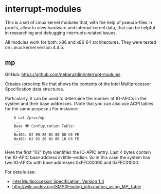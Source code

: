 # interrupt-modules

This is a set of Linux kernel modules that, with the help of pseudo-files in
procfs, allow to view hardware and internal kernel data, that can be helpful in
researching and debugging interrupts-related issues.

All modules work for both: x86 and x86_64 architectures. They were tested on
Linux kernel version 4.4.5.

## mp

GitHub: https://github.com/nebaruzdin/interrupt-modules

Creates /proc/mp file that shows the contents of the Intel Multiprocessor
Specification data structures.

Particularly, it can be used to determine the number of IO-APICs in the system
and their base addresses. (Note that you can also use ACPI tables for the same
purpose.) For instance:

		$ cat /proc/mp
		...
		Base MP Configuration Table:
		...
		0x104: 02 00 20 01 00 00 C0 FE
		0x10C: 02 02 20 01 00 10 C0 FE
		...

Here the first "02" byte identifies the IO-APIC entry. Last 4 bytes contain the
IO-APIC base address in little-endian. So in this case the system has two
IO-APICs with base addresses 0xFEC00000 and 0xFEC01000.

For details see:
- [Intel Multiprocessor Specification. Version 1.4][1]
- http://wiki.osdev.org/SMP#Finding_information_using_MP_Table

[1]: http://download.intel.com/design/archives/processors/pro/docs/24201606.pdf
[2]: http://download.intel.com/design/chipsets/datashts/29056601.pdf
[3]: http://download.intel.com/design/processor/manuals/253668.pdf
